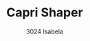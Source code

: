 ---
layout: product
title: Capri Shaper 
subtitle: 3024 Isabela
price: '38.00'
product_image: /neopower-net/3024-front.png
product_image_hover: /neopower-net/3024-side.png
categories: 
  - The Upgraders
  - Tummy & Waist
  - Back Support
  - Rear & Hips
  - Thighs & Legs
  - Full Body
  - Daily Use
  - Post Surgical
  - Postpartum
  - Body Shapers
  - 3 Hooks & Eye
---